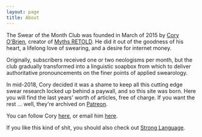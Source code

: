 ```yaml
---
layout: page
title: About
---
```


The Swear of the Month Club was founded in March of 2015 by [Cory O'Brien](http://coryob.com), creator of [Myths RETOLD](http://bettermyths.com). He did it out of the goodness of his heart, a lifelong love of swearing, and a desire for internet money.

Originally, subscribers received one or two neologisms per month, but the club gradually transformed into a linguistic soapbox from which to deliver authoritative pronouncements on the finer points of applied swearology.

In mid-2018, Cory decided it was a shame to keep all this cutting edge swear research locked up behind a paywall, and so this site was born. Here you will find the last years' worth of articles, free of charge. If you want the rest ... well, they're archived on [Patreon](http://patreon.com/bettermyths).

You can follow Cory [here](http://twitter.com/bettermyths), or email him [here](mailto:cory@swearofthemonth.club).

If you like this kind of shit, you should also check out [Strong Language](http://stronglang.wordpress.com).
